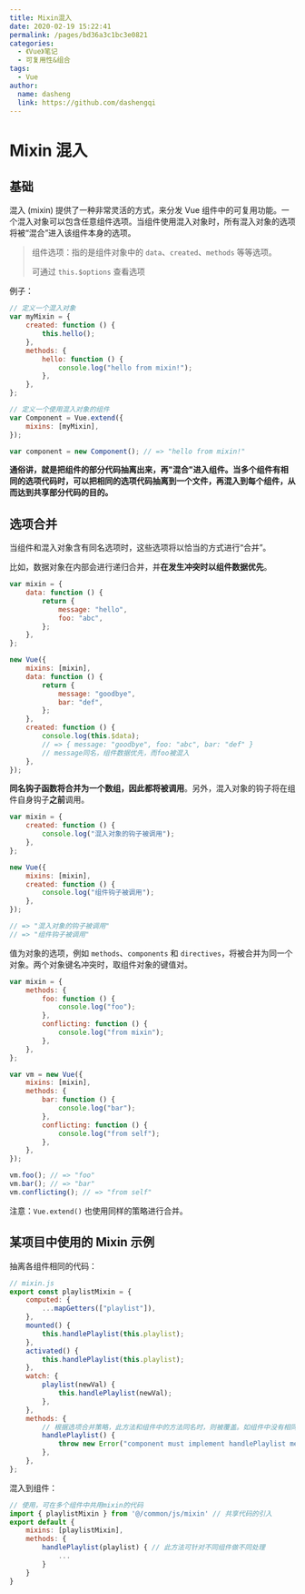 ```yaml
---
title: Mixin混入
date: 2020-02-19 15:22:41
permalink: /pages/bd36a3c1bc3e0821
categories:
  - 《Vue》笔记
  - 可复用性&组合
tags:
  - Vue
author:
  name: dasheng
  link: https://github.com/dashengqi
---
```


# Mixin 混入

## 基础

混入 (mixin) 提供了一种非常灵活的方式，来分发 Vue 组件中的可复用功能。一个混入对象可以包含任意组件选项。当组件使用混入对象时，所有混入对象的选项将被“混合”进入该组件本身的选项。

<!-- more -->

> 组件选项：指的是组件对象中的 `data`、`created`、`methods` 等等选项。
>
> 可通过 `this.$options` 查看选项

例子：

```js
// 定义一个混入对象
var myMixin = {
	created: function () {
		this.hello();
	},
	methods: {
		hello: function () {
			console.log("hello from mixin!");
		},
	},
};

// 定义一个使用混入对象的组件
var Component = Vue.extend({
	mixins: [myMixin],
});

var component = new Component(); // => "hello from mixin!"
```

**通俗讲，就是把组件的部分代码抽离出来，再"混合"进入组件。当多个组件有相同的选项代码时，可以把相同的选项代码抽离到一个文件，再混入到每个组件，从而达到共享部分代码的目的。**

## 选项合并

当组件和混入对象含有同名选项时，这些选项将以恰当的方式进行“合并”。

比如，数据对象在内部会进行递归合并，并**在发生冲突时以组件数据优先**。

```js
var mixin = {
	data: function () {
		return {
			message: "hello",
			foo: "abc",
		};
	},
};

new Vue({
	mixins: [mixin],
	data: function () {
		return {
			message: "goodbye",
			bar: "def",
		};
	},
	created: function () {
		console.log(this.$data);
		// => { message: "goodbye", foo: "abc", bar: "def" }
		// message同名，组件数据优先，而foo被混入
	},
});
```

**同名钩子函数将合并为一个数组，因此都将被调用**。另外，混入对象的钩子将在组件自身钩子**之前**调用。

```js
var mixin = {
	created: function () {
		console.log("混入对象的钩子被调用");
	},
};

new Vue({
	mixins: [mixin],
	created: function () {
		console.log("组件钩子被调用");
	},
});

// => "混入对象的钩子被调用"
// => "组件钩子被调用"
```

值为对象的选项，例如 `methods`、`components` 和 `directives`，将被合并为同一个对象。两个对象键名冲突时，取组件对象的键值对。

```js
var mixin = {
	methods: {
		foo: function () {
			console.log("foo");
		},
		conflicting: function () {
			console.log("from mixin");
		},
	},
};

var vm = new Vue({
	mixins: [mixin],
	methods: {
		bar: function () {
			console.log("bar");
		},
		conflicting: function () {
			console.log("from self");
		},
	},
});

vm.foo(); // => "foo"
vm.bar(); // => "bar"
vm.conflicting(); // => "from self"
```

注意：`Vue.extend()` 也使用同样的策略进行合并。

## 某项目中使用的 Mixin 示例

抽离各组件相同的代码：

```js
// mixin.js
export const playlistMixin = {
	computed: {
		...mapGetters(["playlist"]),
	},
	mounted() {
		this.handlePlaylist(this.playlist);
	},
	activated() {
		this.handlePlaylist(this.playlist);
	},
	watch: {
		playlist(newVal) {
			this.handlePlaylist(newVal);
		},
	},
	methods: {
		// 根据选项合并策略，此方法和组件中的方法同名时，则被覆盖。如组件中没有相同名称方法时则会使用此方法，从而抛出错误。
		handlePlaylist() {
			throw new Error("component must implement handlePlaylist method");
		},
	},
};
```

混入到组件：

```js
// 使用，可在多个组件中共用mixin的代码
import { playlistMixin } from '@/common/js/mixin' // 共享代码的引入
export default {
    mixins: [playlistMixin],
    methods: {
        handlePlaylist(playlist) { // 此方法可针对不同组件做不同处理
            ...
        }
    }
}
```
